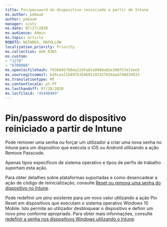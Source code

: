 ```yaml
---
title: Pin/password do dispositivo reiniciado a partir de Intune
ms.author: pebaum
author: pebaum
manager: scotv
ms.date: 07/27/2020
ms.audience: Admin
ms.topic: article
ROBOTS: NOINDEX, NOFOLLOW
localization_priority: Priority
ms.collection: Adm_O365
ms.custom:
- "1278"
- "6700008"
ms.openlocfilehash: fd3bb957b0da22dfab5a9988a82e398757e12ee5
ms.sourcegitcommit: b10cea11b4975354b91193327b58aa4740d34833
ms.translationtype: MT
ms.contentlocale: pt-PT
ms.lasthandoff: 07/28/2020
ms.locfileid: "45440089"
---
```

# <a name="device-pinpassword-reset-from-intune"></a>Pin/password do dispositivo reiniciado a partir de Intune

Pode remover uma senha ou forçar um utilizador a criar uma nova senha no Intune para um dispositivo que executa o iOS ou Android utilizando a ação Remove Passcode.

Apenas tipos específicos de sistema operativo e tipos de perfis de trabalho suportam esta ação.

Para obter detalhes sobre plataformas suportadas e como desencadear a ação de código de reinicialização, consulte [Reset ou remova uma senha do dispositivo no Intune](https://docs.microsoft.com/intune/device-passcode-reset).

Pode redefinir um pino existente para um novo valor utilizando a ação Pin Reset em dispositivos que executam o sistema operativo Windows 10 Mobile. Isto permite ao utilizador desbloquear o dispositivo e definir um novo pino conforme apropriado. Para obter mais informações, consulte [redefinir a senha nos dispositivos Windows utilizando o Intune](https://docs.microsoft.com/intune/device-windows-pin-reset).